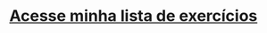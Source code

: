 <h1>
  <a href="https://profdanielsenac.github.io/html-css-tarde/">Acesse minha lista de exercícios</a>
</h1>

